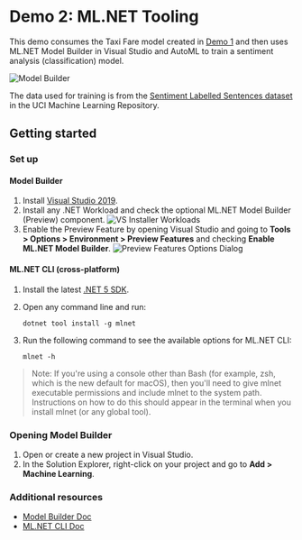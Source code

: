 # Demo 2: ML.NET Tooling

This demo consumes the Taxi Fare model created in [Demo 1](https://github.com/briacht/MLADS-2021-mlnet-tutorial/tree/main/Demo%201%20-%20Explore%20API%20in%20Notebooks) and then uses ML.NET Model Builder in Visual Studio and AutoML to train a sentiment analysis (classification) model.

![Model Builder](https://devblogs.microsoft.com/dotnet/wp-content/uploads/sites/10/2021/03/model-builder.png)

The data used for training is from the [Sentiment Labelled Sentences dataset](https://archive.ics.uci.edu/ml/machine-learning-databases/00331/sentiment%20labelled%20sentences.zip) in the UCI Machine Learning Repository.

## Getting started

### Set up

#### Model Builder

1. Install [Visual Studio 2019](https://visualstudio.microsoft.com/downloads/).
2. Install any .NET Workload and check the optional ML.NET Model Builder (Preview) component.
![VS Installer Workloads](https://dotnet.microsoft.com/static/images/vs-installer-model-builder.png?v=vmvdf1n9u-IZSU3TCZz8Xb9lmlao4aJo5158Ghyt-f8)
3. Enable the Preview Feature by opening Visual Studio and going to **Tools > Options > Environment > Preview Features** and checking **Enable ML.NET Model Builder**.
![Preview Features Options Dialog](https://dotnet.microsoft.com/static/images/enable-model-builder.png?v=givtGJTkQK9b7pWvl2NvoM9Txun8DH0JEcBKvbQbAZs)

#### ML.NET CLI (cross-platform)

1. Install the latest [.NET 5 SDK](https://dotnet.microsoft.com/download/dotnet/5.0).
2. Open any command line and run:

    ```dotnet tool install -g mlnet```

3. Run the following command to see the available options for ML.NET CLI:

    ```mlnet -h```

> Note: If you're using a console other than Bash (for example, zsh, which is the new default for macOS), then you'll need to give mlnet executable permissions and include mlnet to the system path. Instructions on how to do this should appear in the terminal when you install mlnet (or any global tool).

### Opening Model Builder

1. Open or create a new project in Visual Studio.
2. In the Solution Explorer, right-click on your project and go to **Add > Machine Learning**.

### Additional resources

- [Model Builder Doc](https://docs.microsoft.com/dotnet/machine-learning/automate-training-with-model-builder)
- [ML.NET CLI Doc](https://docs.microsoft.com/dotnet/machine-learning/automate-training-with-cli)
